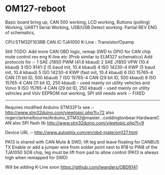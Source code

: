 # OM127-reboot
Basic board bring up, CAN 500 working, LCD working, Buttons (polling) Working, UART1 Serial Working, USB/USB Detect working. Partial REV ENG of schematics,

CPU:STM32F103RB 
CAN IC:TJA1050
K-Line : Transistor/Opamp


Still TODO:
Add more CAN OBD logic,
remap SWD to GPIO for CAN chip mute control
rev eng K-line etc (Prob similar to ELM327 schematics)
Add protocols for :-
1	SAE J1850 PWM (41.6 kbaud)
2	SAE J1850 VPW (10.4 kbaud)
3	ISO 9141-2 (5 baud init, 10.4 kbaud)
4	ISO 14230-4 KWP (5 baud init, 10.4 kbaud)
5	ISO 14230-4 KWP (fast init, 10.4 kbaud)
6	ISO 15765-4 CAN (11 bit ID, 500 kbaud)
7	ISO 15765-4 CAN (29 bit ID, 500 kbaud)
8	ISO 15765-4 CAN (11 bit ID, 250 kbaud) - used mainly on utility vehicles and Volvo
9	ISO 15765-4 CAN (29 bit ID, 250 kbaud) - used mainly on utility vehicles and Volv
EEPROM not working, SPI still needs work :- FIXED

*******************
Requires modified Arduino STM32F1x see :- http://www.stm32duino.com/viewtopic.php?t=72
also
rogerclarkmelbourne/Arduino_STM32@master...coddingtonbear:HardwareCAN
also SPI flash lib
http://www.stm32duino.com/viewtopic.php?t=9

Device URL :- http://www.autophix.com/en/obd-mate/om127.html

PA13 is shared with CAN Mute & SWD, lift leg and leave floating for CANBUS TX Enable or add a jumper wire from solder point next to R18 to PIN8 of the
TJA1050 SO8 chip, leg must be lift from pad to allow control (PA13 is always high when remapped for SWD)


Will be adding K-Line soon
https://github.com/iwanders/OBD9141
